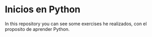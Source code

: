 # Inicios en Python
In this repository you can see some exercises he realizados,  con el proposito de aprender Python.
